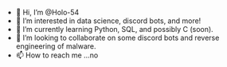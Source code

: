 - 👋 Hi, I’m @Holo-54
- 👀 I’m interested in data science, discord bots, and more!
- 🌱 I’m currently learning Python, SQL, and possibly C (soon).
- 💞️ I’m looking to collaborate on some discord bots and reverse engineering of malware.
- 📫 How to reach me ...no

<!---
Holo-54/Holo-54 is a ✨ special ✨ repository because its `README.md` (this file) appears on your GitHub profile.
You can click the Preview link to take a look at your changes.
--->
